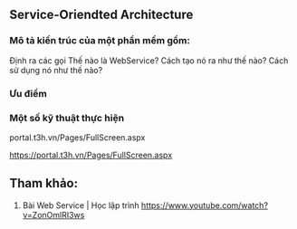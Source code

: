 ## Service-Oriendted Architecture

### Mô tả kiến trúc của một phần mềm gồm:
Định ra các gọi
Thế nào là WebService?
Cách tạo nó ra như thế nào?
Cách sử dụng nó như thế nào?


### Ưu điểm



### Một số kỹ thuật thực hiện


portal.t3h.vn/Pages/FullScreen.aspx

https://portal.t3h.vn/Pages/FullScreen.aspx



## Tham khảo:
1. Bài Web Service | Học lập trình
https://www.youtube.com/watch?v=ZonOmlRI3ws

